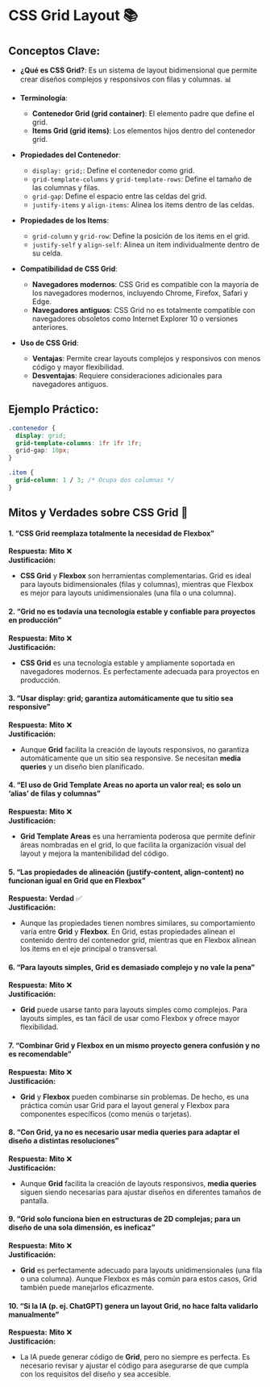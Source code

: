 # CSS Grid Layout 📚

## Conceptos Clave:
- **¿Qué es CSS Grid?**: Es un sistema de layout bidimensional que permite crear diseños complejos y responsivos con filas y columnas. 📊
- **Terminología**:
  - **Contenedor Grid (grid container)**: El elemento padre que define el grid.
  - **Items Grid (grid items)**: Los elementos hijos dentro del contenedor grid.
- **Propiedades del Contenedor**:
  - `display: grid;`: Define el contenedor como grid.
  - `grid-template-columns` y `grid-template-rows`: Define el tamaño de las columnas y filas.
  - `grid-gap`: Define el espacio entre las celdas del grid.
  - `justify-items` y `align-items`: Alinea los items dentro de las celdas.
- **Propiedades de los Items**:
  - `grid-column` y `grid-row`: Define la posición de los items en el grid.
  - `justify-self` y `align-self`: Alinea un item individualmente dentro de su celda.
- **Compatibilidad de CSS Grid**:
  - **Navegadores modernos**: CSS Grid es compatible con la mayoría de los navegadores modernos, incluyendo Chrome, Firefox, Safari y Edge.
  - **Navegadores antiguos**: CSS Grid no es totalmente compatible con navegadores obsoletos como Internet Explorer 10 o versiones anteriores.

- **Uso de CSS Grid**:
    - **Ventajas**: Permite crear layouts complejos y responsivos con menos código y mayor flexibilidad.
    - **Desventajas**: Requiere consideraciones adicionales para navegadores antiguos.

## Ejemplo Práctico:
```css
.contenedor {
  display: grid;
  grid-template-columns: 1fr 1fr 1fr;
  grid-gap: 10px;
}

.item {
  grid-column: 1 / 3; /* Ocupa dos columnas */
}
```

## Mitos y Verdades sobre CSS Grid 🧐

#### 1. **“CSS Grid reemplaza totalmente la necesidad de Flexbox”**  
**Respuesta:** **Mito** ❌  
**Justificación:**  
- **CSS Grid** y **Flexbox** son herramientas complementarias. Grid es ideal para layouts bidimensionales (filas y columnas), mientras que Flexbox es mejor para layouts unidimensionales (una fila o una columna).  


#### 2. **“Grid no es todavía una tecnología estable y confiable para proyectos en producción”**  
**Respuesta:** **Mito** ❌  
**Justificación:**  
- **CSS Grid** es una tecnología estable y ampliamente soportada en navegadores modernos. Es perfectamente adecuada para proyectos en producción.  
 

#### 3. **“Usar display: grid; garantiza automáticamente que tu sitio sea responsive”**  
**Respuesta:** **Mito** ❌  
**Justificación:**  
- Aunque **Grid** facilita la creación de layouts responsivos, no garantiza automáticamente que un sitio sea responsive. Se necesitan **media queries** y un diseño bien planificado.  


#### 4. **“El uso de Grid Template Areas no aporta un valor real; es solo un ‘alias’ de filas y columnas”**  
**Respuesta:** **Mito** ❌  
**Justificación:**  
- **Grid Template Areas** es una herramienta poderosa que permite definir áreas nombradas en el grid, lo que facilita la organización visual del layout y mejora la mantenibilidad del código.  


#### 5. **“Las propiedades de alineación (justify-content, align-content) no funcionan igual en Grid que en Flexbox”**  
**Respuesta:** **Verdad** ✅  
**Justificación:**  
- Aunque las propiedades tienen nombres similares, su comportamiento varía entre **Grid** y **Flexbox**. En Grid, estas propiedades alinean el contenido dentro del contenedor grid, mientras que en Flexbox alinean los items en el eje principal o transversal.  


#### 6. **“Para layouts simples, Grid es demasiado complejo y no vale la pena”**  
**Respuesta:** **Mito** ❌  
**Justificación:**  
- **Grid** puede usarse tanto para layouts simples como complejos. Para layouts simples, es tan fácil de usar como Flexbox y ofrece mayor flexibilidad.  


#### 7. **“Combinar Grid y Flexbox en un mismo proyecto genera confusión y no es recomendable”**  
**Respuesta:** **Mito** ❌  
**Justificación:**  
- **Grid** y **Flexbox** pueden combinarse sin problemas. De hecho, es una práctica común usar Grid para el layout general y Flexbox para componentes específicos (como menús o tarjetas).  


#### 8. **“Con Grid, ya no es necesario usar media queries para adaptar el diseño a distintas resoluciones”**  
**Respuesta:** **Mito** ❌  
**Justificación:**  
- Aunque **Grid** facilita la creación de layouts responsivos, **media queries** siguen siendo necesarias para ajustar diseños en diferentes tamaños de pantalla.  


#### 9. **“Grid solo funciona bien en estructuras de 2D complejas; para un diseño de una sola dimensión, es ineficaz”**  
**Respuesta:** **Mito** ❌  
**Justificación:**  
- **Grid** es perfectamente adecuado para layouts unidimensionales (una fila o una columna). Aunque Flexbox es más común para estos casos, Grid también puede manejarlos eficazmente.  
  

#### 10. **“Si la IA (p. ej. ChatGPT) genera un layout Grid, no hace falta validarlo manualmente”**  
**Respuesta:** **Mito** ❌  
**Justificación:**  
- La IA puede generar código de **Grid**, pero no siempre es perfecta. Es necesario revisar y ajustar el código para asegurarse de que cumpla con los requisitos del diseño y sea accesible.  
